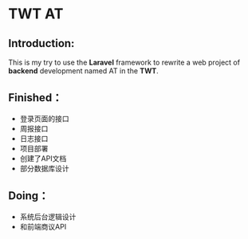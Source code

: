 # **TWT** AT

## Introduction:

This is my try to use the **Laravel** framework to rewrite a web project of **backend** development named AT in the **TWT**.

## Finished：

- 登录页面的接口
- 周报接口
- 日志接口
- 项目部署
- 创建了API文档
- 部分数据库设计

## Doing：

- 系统后台逻辑设计
- 和前端商议API